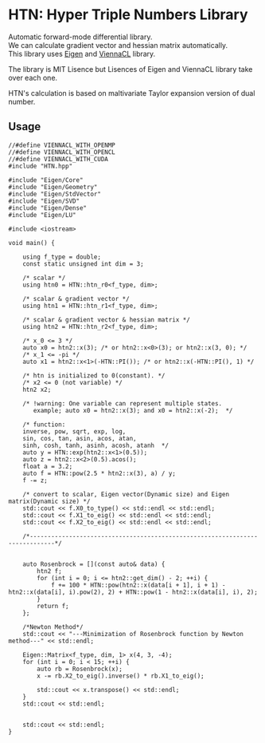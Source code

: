 # HTN: Hyper Triple Numbers Library
 Automatic forward-mode differential library.  
 We can calculate gradient vector and hessian matrix automatically.  
 This library uses [Eigen](http://eigen.tuxfamily.org/index.php?title=Main_Page) and [ViennaCL](http://viennacl.sourceforge.net/doc/index.html) library.

 The library is MIT Lisence but Lisences of Eigen and ViennaCL library take over each one.  

 HTN's calculation is based on maltivariate Taylor expansion version of dual number.

 ## Usage

```cpp:main
//#define VIENNACL_WITH_OPENMP
//#define VIENNACL_WITH_OPENCL
//#define VIENNACL_WITH_CUDA
#include "HTN.hpp"

#include "Eigen/Core"
#include "Eigen/Geometry"
#include "Eigen/StdVector"
#include "Eigen/SVD"
#include "Eigen/Dense"
#include "Eigen/LU"

#include <iostream> 

void main() {

	using f_type = double;
	const static unsigned int dim = 3;

	/* scalar */
	using htn0 = HTN::htn_r0<f_type, dim>;

	/* scalar & gradient vector */
	using htn1 = HTN::htn_r1<f_type, dim>;

	/* scalar & gradient vector & hessian matrix */
	using htn2 = HTN::htn_r2<f_type, dim>;

	/* x_0 <= 3 */
	auto x0 = htn2::x(3); /* or htn2::x<0>(3); or htn2::x(3, 0); */
	/* x_1 <= -pi */
	auto x1 = htn2::x<1>(-HTN::PI()); /* or htn2::x(-HTN::PI(), 1) */

	/* htn is initialized to 0(constant). */
	/* x2 <= 0 (not variable) */
	htn2 x2; 

	/* !warning: One variable can represent multiple states.
	   example; auto x0 = htn2::x(3); and x0 = htn2::x(-2);  */

	/* function: 
	inverse, pow, sqrt, exp, log, 
	sin, cos, tan, asin, acos, atan, 
	sinh, cosh, tanh, asinh, acosh, atanh  */
	auto y = HTN::exp(htn2::x<1>(0.5));
	auto z = htn2::x<2>(0.5).acos();
	float a = 3.2;
	auto f = HTN::pow(2.5 * htn2::x(3), a) / y;
	f -= z;

	/* convert to scalar, Eigen vector(Dynamic size) and Eigen matrix(Dynamic size) */
	std::cout << f.X0_to_type() << std::endl << std::endl;
	std::cout << f.X1_to_eig() << std::endl << std::endl;
	std::cout << f.X2_to_eig() << std::endl << std::endl;

	/*-----------------------------------------------------------------------------*/


	auto Rosenbrock = [](const auto& data) {
		htn2 f;
		for (int i = 0; i <= htn2::get_dim() - 2; ++i) {
			f += 100 * HTN::pow(htn2::x(data[i + 1], i + 1) - htn2::x(data[i], i).pow(2), 2) + HTN::pow(1 - htn2::x(data[i], i), 2);
		}
		return f;
	};

	/*Newton Method*/
	std::cout << "---Minimization of Rosenbrock function by Newton method---" << std::endl;

	Eigen::Matrix<f_type, dim, 1> x(4, 3, -4);
	for (int i = 0; i < 15; ++i) {
		auto rb = Rosenbrock(x);
		x -= rb.X2_to_eig().inverse() * rb.X1_to_eig();

		std::cout << x.transpose() << std::endl;
	}
	std::cout << std::endl;


	std::cout << std::endl;
}

```
